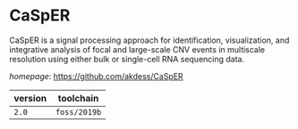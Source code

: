 # CaSpER

CaSpER is a signal processing approach for identification, visualization, and integrative analysis  of focal and large-scale CNV events in multiscale resolution using either bulk or single-cell RNA sequencing data.

*homepage*: <https://github.com/akdess/CaSpER>

version | toolchain
--------|----------
``2.0`` | ``foss/2019b``
